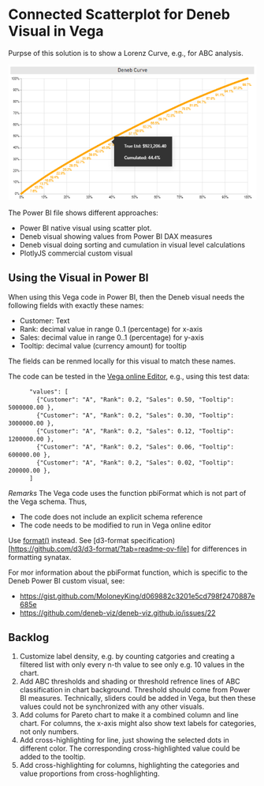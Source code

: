 # Connected Scatterplot for Deneb Visual in Vega

Purpse of this solution is to show a Lorenz Curve, e.g., for ABC analysis.

![Vega](https://github.com/MartinBubenheimer/powerbi-solutions/blob/main/deneb-vega-connected-scatter-plot/deneb-lorenz-curve.png?raw=true)

The Power BI file shows different approaches:
* Power BI native visual using scatter plot.
* Deneb visual showing values from Power BI DAX measures
* Deneb visual doing sorting and cumulation in visual level calculations
* PlotlyJS commercial custom visual

## Using the Visual in Power BI

When using this Vega code in Power BI, then the Deneb visual needs the following fields with exactly these names:
* Customer: Text
* Rank: decimal value in range 0..1 (percentage) for x-axis
* Sales: decimal value in range 0..1 (percentage) for y-axis
* Tooltip: decimal value (currency amount) for tooltip

The fields can be renmed locally for this visual to match these names.

The code can be tested in the [Vega online Editor](https://vega.github.io/editor/#/), e.g., using this test data:

```
      "values": [
        {"Customer": "A", "Rank": 0.2, "Sales": 0.50, "Tooltip": 5000000.00 },
        {"Customer": "A", "Rank": 0.2, "Sales": 0.30, "Tooltip": 3000000.00 },
        {"Customer": "A", "Rank": 0.2, "Sales": 0.12, "Tooltip": 1200000.00 },
        {"Customer": "A", "Rank": 0.2, "Sales": 0.06, "Tooltip": 600000.00 },
        {"Customer": "A", "Rank": 0.2, "Sales": 0.02, "Tooltip": 200000.00 },
      ]
```

_Remarks_
The Vega code uses the function pbiFormat which is not part of the Vega schema. Thus,
* The code does not include an explicit schema reference
* The code needs to be modified to run in Vega online editor

Use [format()](https://vega.github.io/vega/docs/expressions/#format-functions:~:text=%23%20format(value%2C%20specifier)) instead. See [d3-format specification)[https://github.com/d3/d3-format/?tab=readme-ov-file] for differences in formatting synatax.

For mor information about the pbiFormat function, which is specific to the Deneb Power BI custom visual, see:

* https://gist.github.com/MoloneyKing/d069882c3201e5cd798f2470887e685e
* https://github.com/deneb-viz/deneb-viz.github.io/issues/22

## Backlog

1. Customize label density, e.g. by counting catgories and creating a filtered list with only every n-th value to see only e.g. 10 values in the chart.
2. Add ABC thresholds and shading or threshold refrence lines of ABC classification in chart background. Threshold should come from Power BI measures. Technically, sliders could be added in Vega, but then these values could not be synchronized with any other visuals.
3. Add colums for Pareto chart to make it a combined column and line chart. For columns, the x-axis might also show text labels for categories, not only numbers.
4. Add cross-highlighting for line, just showing the selected dots in  different color. The corresponding cross-highlighted value could be added to the tooltip.
5. Add cross-highlighting for columns, highlighting the categories and value proportions from cross-hoghlighting.
